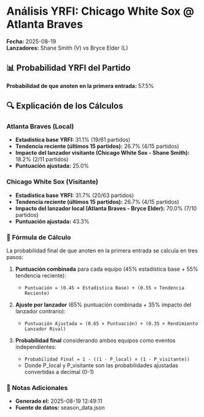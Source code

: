 # Análisis YRFI: Chicago White Sox @ Atlanta Braves

**Fecha:** 2025-08-19  
**Lanzadores:** Shane Smith (V) vs Bryce Elder (L)

## 📊 Probabilidad YRFI del Partido

**Probabilidad de que anoten en la primera entrada:** 57.5%

## 🔍 Explicación de los Cálculos

### Atlanta Braves (Local)
- **Estadística base YRFI:** 31.1% (19/61 partidos)
- **Tendencia reciente (últimos 15 partidos):** 26.7% (4/15 partidos)
- **Impacto del lanzador visitante (Chicago White Sox - Shane Smith):** 18.2% (2/11 partidos)
- **Puntuación ajustada:** 25.0%

### Chicago White Sox (Visitante)
- **Estadística base YRFI:** 31.7% (20/63 partidos)
- **Tendencia reciente (últimos 15 partidos):** 26.7% (4/15 partidos)
- **Impacto del lanzador local (Atlanta Braves - Bryce Elder):** 70.0% (7/10 partidos)
- **Puntuación ajustada:** 43.3%

### 📝 Fórmula de Cálculo

La probabilidad final de que anoten en la primera entrada se calcula en tres pasos:

1. **Puntuación combinada** para cada equipo (45% estadística base + 55% tendencia reciente):
   - `Puntuación = (0.45 × Estadística Base) + (0.55 × Tendencia Reciente)`

2. **Ajuste por lanzador** (65% puntuación combinada + 35% impacto del lanzador contrario):
   - `Puntuación Ajustada = (0.65 × Puntuación) + (0.35 × Rendimiento Lanzador Rival)`

3. **Probabilidad final** considerando ambos equipos como eventos independientes:
   - `Probabilidad Final = 1 - ((1 - P_local) × (1 - P_visitante))`
   - Donde P_local y P_visitante son las probabilidades ajustadas convertidas a decimal (0-1)

### 📌 Notas Adicionales

- **Generado el:** 2025-08-19 12:49:11
- **Fuente de datos:** season_data.json
